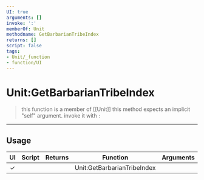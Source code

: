 ```yaml
---
UI: true
arguments: []
invoke: ':'
memberOf: Unit
methodname: GetBarbarianTribeIndex
returns: []
script: false
tags:
- Unit/_function
- function/UI
---
```

# Unit:GetBarbarianTribeIndex
> this function is a member of [[Unit]]
> this method expects an implicit "self" argument. invoke it with `:`
-----
## Usage
|  UI | Script | Returns | Function | Arguments |
|:---:|:------:|-------:|:--------:|:---------|
|✓| ||Unit:GetBarbarianTribeIndex||
